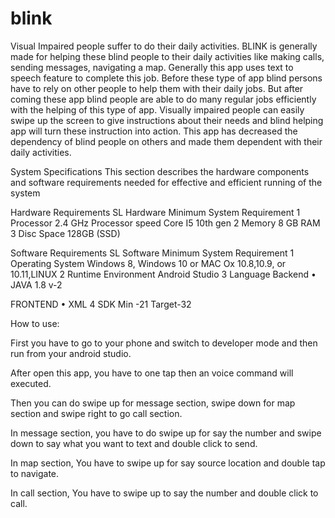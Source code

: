 # blink
Visual Impaired people suffer to do their daily activities. BLINK is generally made for helping these blind people to their daily activities like making calls, sending messages, navigating a map. Generally this app uses text to speech feature to complete this job. Before these type of app blind persons have to rely on other people to help them with their daily jobs. But after coming these app blind people are able to do many regular jobs efficiently with the helping of this type of app. Visually impaired people can easily swipe up the screen to give instructions about their needs and blind helping app will turn these instruction into action. This app has decreased the dependency of blind people on others and made them dependent with their daily activities.

System Specifications This section describes the hardware components and software requirements needed for effective and efficient running of the system

Hardware Requirements SL Hardware Minimum System Requirement 1 Processor 2.4 GHz Processor speed Core I5 10th gen 2 Memory 8 GB RAM 3 Disc Space 128GB (SSD)

Software Requirements SL Software Minimum System Requirement 1 Operating System Windows 8, Windows 10 or MAC Ox 10.8,10.9, or 10.11,LINUX 2 Runtime Environment Android Studio 3 Language Backend • JAVA 1.8 v-2

FRONTEND • XML 4 SDK Min -21 Target-32

How to use:

First you have to go to your phone and switch to developer mode and then run from your android studio.

After open this app, you have to one tap then an voice command will executed.

Then you can do swipe up for message section, swipe down for map section and swipe right to go call section.

In message section, you have to do swipe up for say the number and swipe down to say what you want to text and double click to send.

In map section, You have to swipe up for say source location and double tap to navigate.

In call section, You have to swipe up to say the number and double click to call.
